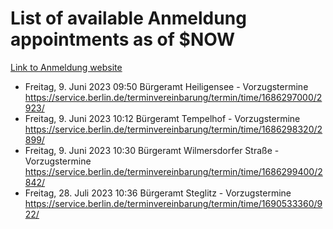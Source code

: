 # List of available Anmeldung appointments as of $NOW
[Link to Anmeldung website](https://service.berlin.de/terminvereinbarung/termin/tag.php?termin=1&anliegen[]=120686&dienstleisterlist=122210,122217,327316,122219,327312,122227,327314,122231,327346,122243,327348,122254,122252,329742,122260,329745,122262,329748,122271,327278,122273,327274,122277,327276,330436,122280,327294,122282,327290,122284,327292,122291,327270,122285,327266,122286,327264,122296,327268,150230,329760,122297,327286,122294,327284,122312,329763,122314,329775,122304,327330,122311,327334,122309,327332,317869,122281,327352,122279,329772,122283,122276,327324,122274,327326,122267,329766,122246,327318,122251,327320,122257,327322,122208,327298,122226,327300&herkunft=http%3A%2F%2Fservice.berlin.de%2Fdienstleistung%2F120686%2F)
- Freitag, 9. Juni 2023 09:50 Bürgeramt Heiligensee - Vorzugstermine https://service.berlin.de/terminvereinbarung/termin/time/1686297000/2923/
- Freitag, 9. Juni 2023 10:12 Bürgeramt Tempelhof - Vorzugstermine https://service.berlin.de/terminvereinbarung/termin/time/1686298320/2899/
- Freitag, 9. Juni 2023 10:30 Bürgeramt Wilmersdorfer Straße - Vorzugstermine https://service.berlin.de/terminvereinbarung/termin/time/1686299400/2842/
- Freitag, 28. Juli 2023 10:36 Bürgeramt Steglitz - Vorzugstermine https://service.berlin.de/terminvereinbarung/termin/time/1690533360/922/
